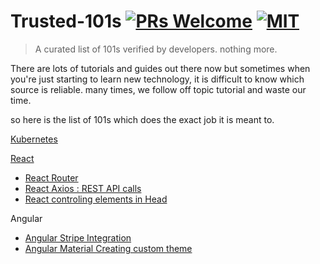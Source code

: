 # Trusted-101s [![PRs Welcome](https://img.shields.io/badge/PRs-welcome-brightgreen.svg?style=flat-square)](http://makeapullrequest.com) [![MIT](https://img.shields.io/github/license/mashape/apistatus.svg)](https://opensource.org/licenses/MIT)


> A curated list of 101s verified by developers. nothing more.

There are lots of tutorials and guides out there now but sometimes when you're just starting to learn new technology, it is difficult to know which source is reliable. many times, we follow off topic tutorial and waste our time.

so here is the list of 101s which does the exact job it is meant to.

[Kubernetes](https://deis.com/blog/2016/kubernetes-illustrated-guide/)

[React](https://reactjs.org/docs/hello-world.html)
* [React Router](https://medium.com/@pshrmn/a-simple-react-router-v4-tutorial-7f23ff27adf)
* [React Axios : REST API calls](https://alligator.io/react/axios-react/)
* [React controling elements in Head](https://alligator.io/react/react-helmet/)

Angular
* [Angular Stripe Integration](https://alligator.io/angular/stripe-elements/)
* [Angular Material Creating custom theme](https://alligator.io/angular/angular-material-custom-theme/)
